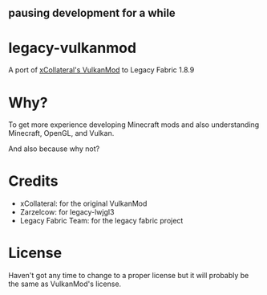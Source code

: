 ## pausing development for a while

# legacy-vulkanmod
A port of [xCollateral's VulkanMod](https://github.com/xCollateral/VulkanMod) to Legacy Fabric 1.8.9

# Why?
To get more experience developing Minecraft mods and also understanding Minecraft, OpenGL, and Vulkan.

And also because why not?

# Credits
 - xCollateral: for the original VulkanMod
 - Zarzelcow: for legacy-lwjgl3
 - Legacy Fabric Team: for the legacy fabric project

# License
Haven't got any time to change to a proper license but it will probably be the same as VulkanMod's license.
